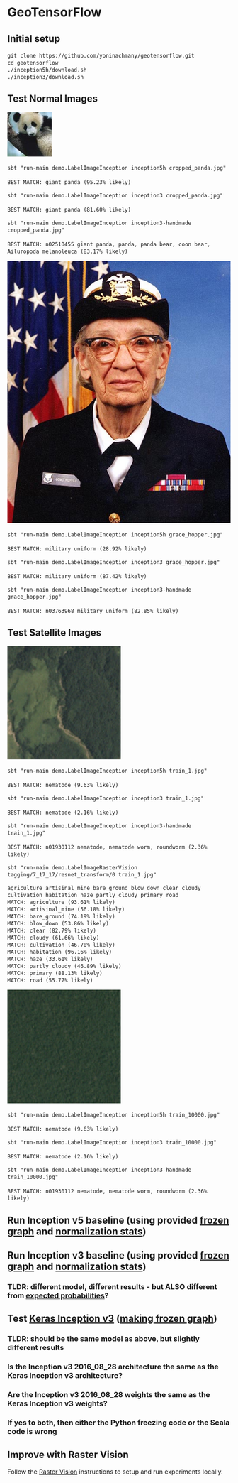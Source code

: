 GeoTensorFlow
=======================

## Initial setup

```console
git clone https://github.com/yoninachmany/geotensorflow.git
cd geotensorflow
./inception5h/download.sh
./inception3/download.sh
```

## Test Normal Images

![cropped panda](cropped_panda.jpg)

```console
sbt "run-main demo.LabelImageInception inception5h cropped_panda.jpg"

BEST MATCH: giant panda (95.23% likely)
```

```console
sbt "run-main demo.LabelImageInception inception3 cropped_panda.jpg"

BEST MATCH: giant panda (81.60% likely)
```

```console
sbt "run-main demo.LabelImageInception inception3-handmade cropped_panda.jpg"

BEST MATCH: n02510455 giant panda, panda, panda bear, coon bear, Ailuropoda melanoleuca (83.17% likely)
```

![grace hopper](grace_hopper.jpg)

```console
sbt "run-main demo.LabelImageInception inception5h grace_hopper.jpg"

BEST MATCH: military uniform (28.92% likely)
```

```console
sbt "run-main demo.LabelImageInception inception3 grace_hopper.jpg"

BEST MATCH: military uniform (87.42% likely)
```

```console
sbt "run-main demo.LabelImageInception inception3-handmade grace_hopper.jpg"

BEST MATCH: n03763968 military uniform (82.85% likely)
```

## Test Satellite Images

![train 1](train_1.jpg)

```console
sbt "run-main demo.LabelImageInception inception5h train_1.jpg"

BEST MATCH: nematode (9.63% likely)
```

```console
sbt "run-main demo.LabelImageInception inception3 train_1.jpg"

BEST MATCH: nematode (2.16% likely)
```

```console
sbt "run-main demo.LabelImageInception inception3-handmade train_1.jpg"

BEST MATCH: n01930112 nematode, nematode worm, roundworm (2.36% likely)
```

```console
sbt "run-main demo.LabelImageRasterVision tagging/7_17_17/resnet_transform/0 train_1.jpg"
```

```
agriculture artisinal_mine bare_ground blow_down clear cloudy cultivation habitation haze partly_cloudy primary road 
MATCH: agriculture (93.61% likely)
MATCH: artisinal_mine (56.18% likely)
MATCH: bare_ground (74.19% likely)
MATCH: blow_down (53.86% likely)
MATCH: clear (82.79% likely)
MATCH: cloudy (61.66% likely)
MATCH: cultivation (46.70% likely)
MATCH: habitation (96.16% likely)
MATCH: haze (33.61% likely)
MATCH: partly_cloudy (46.89% likely)
MATCH: primary (88.13% likely)
MATCH: road (55.77% likely)
```

![train 10000](train_10000.jpg)

```console
sbt "run-main demo.LabelImageInception inception5h train_10000.jpg"

BEST MATCH: nematode (9.63% likely)
```

```console
sbt "run-main demo.LabelImageInception inception3 train_10000.jpg"

BEST MATCH: nematode (2.16% likely)
```

```console
sbt "run-main demo.LabelImageInception inception3-handmade train_10000.jpg"

BEST MATCH: n01930112 nematode, nematode worm, roundworm (2.36% likely)
```

## Run Inception v5 baseline (using provided [frozen graph](https://github.com/tensorflow/tensorflow/blob/r1.2/tensorflow/java/src/main/java/org/tensorflow/examples/LabelImage.java#L37) and [normalization stats](https://github.com/tensorflow/tensorflow/blob/r1.2/tensorflow/java/src/main/java/org/tensorflow/examples/LabelImage.java#L85-L86))

## Run Inception v3 baseline (using provided [frozen graph](https://www.tensorflow.org/tutorials/image_recognition#usage_with_the_c_api) and [normalization stats](https://github.com/tensorflow/tensorflow/blob/r1.2/tensorflow/java/src/main/java/org/tensorflow/examples/LabelImage.java#L85-L86))

### TLDR: different model, different results - but ALSO different from [expected probabilities](https://www.tensorflow.org/tutorials/image_recognition#usage_with_the_c_api)?

## Test [Keras Inception v3](https://keras.io/applications/#inceptionv3) ([making frozen graph](https://github.com/yoninachmany/geotensorflow/blob/master/inception3-homemade/Raster%2BVision%2Bmodel%2Bto%2BTensorFlow%2Bprotobuf.ipynb)) 

### TLDR: should be the same model as above, but slightly different results

### Is the Inception v3 2016_08_28 architecture the same as the Keras Inception v3 architecture?

### Are the Inception v3 2016_08_28 weights the same as the Keras Inception v3 weights?

### If yes to both, then either the Python freezing code or the Scala code is wrong

## Improve with Raster Vision

Follow the [Raster Vision](https://github.com/azavea/raster-vision) instructions to setup and run experiments locally.
